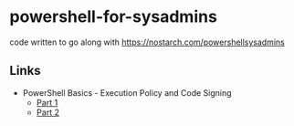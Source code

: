 # powershell-for-sysadmins
code written to go along with https://nostarch.com/powershellsysadmins
## Links
- PowerShell Basics - Execution Policy and Code Signing
    - [Part 1](https://www.darkoperator.com/blog/2013/3/5/powershell-basics-execution-policy-part-1.html)
    - [Part 2](https://www.darkoperator.com/blog/2013/3/21/powershell-basics-execution-policy-and-code-signing-part-2.html)
